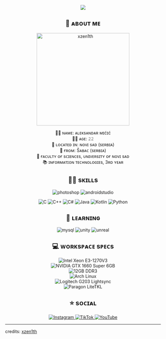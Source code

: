 <p align = center ><img src="https://i.imgur.com/frxLfVj.jpg"> </p>
<h2 align = center>👋 ᴀʙᴏᴜᴛ ᴍᴇ</h2>
<p align=center>
<img width="300" alt="xzen1th" src="https://i.imgur.com/eNuX7qz.png">
</p>
<p align = center>
🐱‍👤 ɴᴀᴍᴇ: ᴀʟᴇᴋsᴀɴᴅᴀʀ ᴍɪćɪć<br>
🐱‍💻 ᴀɢᴇ: 𝟸𝟸<br>
🌆 ʟᴏᴄᴀᴛᴇᴅ ɪɴ: ɴᴏᴠɪ sᴀᴅ (sᴇʀʙɪᴀ)<br>
📍 ғʀᴏᴍ: Šᴀʙᴀᴄ (sᴇʀʙɪᴀ)<br>
🏫 ғᴀᴄᴜʟᴛʏ ᴏғ sᴄɪᴇɴᴄᴇs, ᴜɴɪᴠᴇʀsɪᴛʏ ᴏғ ɴᴏᴠɪ sᴀᴅ<br>
📚 ɪɴғᴏʀᴍᴀᴛɪᴏɴ ᴛᴇᴄʜɴᴏʟᴏɢɪᴇs, 3ʀᴅ ʏᴇᴀʀ
</p>

<h2 align = center>👨‍💻 sᴋɪʟʟs</h2>
<p align=center>
<img src="https://img.shields.io/static/v1?style=for-the-badge&message=PhotoShop&color=737BE1&logo=adobephotoshop&logoColor=FFFFFF&label=" alt="photoshop"/>
<img src="https://img.shields.io/badge/Android%20Studio-3DDC84.svg?style=for-the-badge&logo=android-studio&logoColor=white" alt="androidstudio"/>
</p>
<p align=center>
<img src="https://img.shields.io/badge/C-00599C?style=for-the-badge&logo=c&logoColor=white" alt="C">
<img src="https://img.shields.io/badge/C%2B%2B-00599C?style=for-the-badge&logo=c%2B%2B&logoColor=white" alt="C++">
<img src="https://img.shields.io/badge/C%23-239120?style=for-the-badge&logo=c-sharp&logoColor=white" alt="C#">
<img src="https://img.shields.io/badge/Java-ED8B00?style=for-the-badge&logo=openjdk&logoColor=white" alt="Java">
<img src="https://img.shields.io/badge/Kotlin-7F52FF?style=for-the-badge&logo=Kotlin&logoColor=white" alt="Kotlin">
<img src="https://img.shields.io/badge/Python-14354C?style=for-the-badge&logo=python&logoColor=white" alt="Python">
</p>

<h2 align=center>🚀 ʟᴇᴀʀɴɪɴɢ</h2>
<p align=center>
<img src="https://img.shields.io/badge/MySQL-00000F?style=for-the-badge&logo=mysql&logoColor=white" alt="mysql">
<img src="https://img.shields.io/badge/Unity-100000?style=for-the-badge&logo=unity&logoColor=white" alt="unity">
<img src="https://img.shields.io/badge/unrealengine-%23313131.svg?style=for-the-badge&logo=unrealengine&logoColor=white" alt="unreal">
</p>

<h2 align=center>💻 ᴡᴏʀᴋsᴘᴀᴄᴇ sᴘᴇᴄs</h2>
<p align=center><img src="https://img.shields.io/badge/Intel-Xeon_E3_1270_v3-0071C5?style=for-the-badge&logo=intel" alt="Intel Xeon E3-1270V3" /> <br>
<img src="https://img.shields.io/badge/NVIDIA-GeForce_GTX1660_Super-green?style=for-the-badge&logo=nvidia" alt="NVIDIA GTX 1660 Super 6GB" /> <br>
<img src="https://img.shields.io/badge/RAM-12GB_DDR3_1600MHz-purple?style=for-the-badge&logo=ghost" alt="12GB DDR3" /><br>
<img src="https://img.shields.io/badge/OS-Arch_Linux-black?style=for-the-badge&logo=arch-linux" alt="Arch Linux"/><br>
<img src="https://img.shields.io/badge/Mouse-G203_lightsync-teal?style=for-the-badge&logo=logitech" alt="Logitech G203 Lightsync"><br>
<img src="https://img.shields.io/badge/Keyboard-Paragon_LiteTKL-red?style=for-the-badge&logo=ghost" alt="Paragon LiteTKL">
</p>

<h2 align=center>⭐ sᴏᴄɪᴀʟ </h2>
<p align=center>
<a href="https://instagram.com/xz1.xyz" target="_blank">
<img src="https://img.shields.io/badge/Instagram-E4405F?style=for-the-badge&logo=instagram" alt="Instagram">
</a>
<a href="https://www.tiktok.com/@xz1.xyz" target="_blank">
<img src="https://img.shields.io/badge/TikTok-black?style=for-the-badge&logo=tiktok" alt="TikTok">
</a>
<a href="https://www.youtube.com/@xz1_xyz" target="_blank">
<img src="https://img.shields.io/badge/Youtube-a31414?style=for-the-badge&logo=youtube" alt="YouTube">
</a>
</p>

------
credits: [xzen1th](https://github.com/xzen1th)
